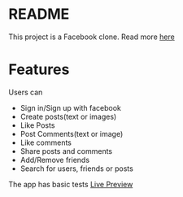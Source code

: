 # README

This project is a Facebook clone. Read more [here](https://www.theodinproject.com/courses/ruby-on-rails/lessons/final-project)

# Features
 Users can
 - Sign in/Sign up with facebook
 - Create posts(text or images)
 - Like Posts
 - Post Comments(text or image)
 - Like comments
 - Share posts and comments
 - Add/Remove friends
 - Search for users, friends or posts

The app has basic tests
 [Live Preview](https://sheltered-lowlands-27506.herokuapp.com/)